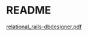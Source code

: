 # README

[relational_rails-dbdesigner.pdf](https://github.com/dkassin/relational_rails/files/7621877/relational_rails-dbdesigner.pdf)
